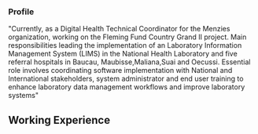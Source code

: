 ### Profile
"Currently, as a Digital Health Technical Coordinator for the Menzies organization, working on the Fleming Fund Country Grand II project.
Main responsibilities leading the implementation of an Laboratory Information Management System (LIMS) in the National
Health Laboratory and five referral hospitals in Baucau, Maubisse,Maliana,Suai and Oecussi. Essential role involves coordinating software
implementation with National and International stakeholders, system administrator and end user training to enhance laboratory data management workflows and improve laboratory systems"

## Working Experience 


